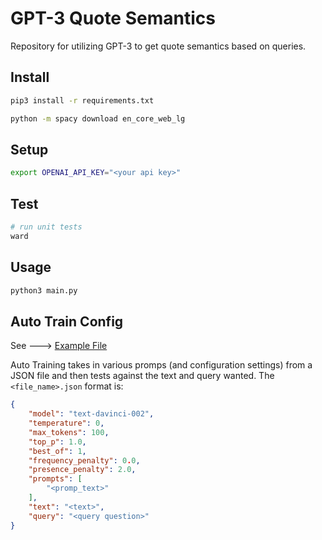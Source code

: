 # GPT-3 Quote Semantics

Repository for utilizing GPT-3 to get quote semantics based on queries.

## Install
```bash
pip3 install -r requirements.txt

python -m spacy download en_core_web_lg
```

## Setup
```bash
export OPENAI_API_KEY="<your api key>"
```

## Test
```bash
# run unit tests
ward
```

## Usage
```bash
python3 main.py
```

## Auto Train Config
See ---> [Example File](https://github.com/schnetzlerjoe/gpquote/blob/master/tests/test.json)

Auto Training takes in various promps (and configuration settings) from a JSON file and then tests against the text and query wanted. The `<file_name>.json` format is:

```json
{
    "model": "text-davinci-002",
    "temperature": 0,
    "max_tokens": 100,
    "top_p": 1.0,
    "best_of": 1,
    "frequency_penalty": 0.0,
    "presence_penalty": 2.0,
    "prompts": [
        "<promp_text>"
    ],
    "text": "<text>",
    "query": "<query question>"
}
```